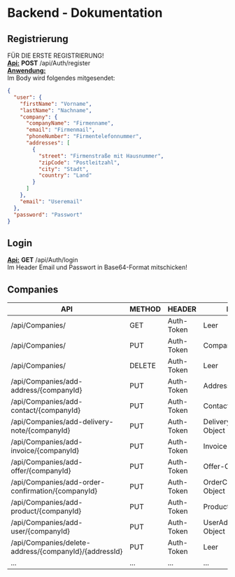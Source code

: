 # Backend - Dokumentation

## Registrierung
FÜR DIE ERSTE REGISTRIERUNG!<br>
<u><b>Api:</b></u> <b>POST</b> /api/Auth/register
<br>
<u><b>Anwendung:</b></u>
<br>
Im Body wird folgendes mitgesendet:<br>
```json
{
  "user": {
    "firstName": "Vorname",
    "lastName": "Nachname",
    "company": {
      "companyName": "Firmenname",
      "email": "Firmenmail",
      "phoneNumber": "Firmentelefonnummer",
      "addresses": [
        {
          "street": "Firmenstraße mit Hausnummer",
          "zipCode": "Postleitzahl",
          "city": "Stadt",
          "country": "Land"
        }
      ]
    },
    "email": "Useremail"
  },
  "password": "Passwort"
}
```


## Login
<u><b>Api:</b></u> <b>GET</b> /api/Auth/login
<br>
Im Header Email und Passwort in Base64-Format mitschicken! 

## Companies
| API      | METHOD | HEADER | BODY | BESCHREIBUNG 
| ----------- | ----------- |  ----------- |  ----------- |   ----------- |
| /api/Companies/ | GET | Auth-Token | Leer | Liefert die Firma.|
| /api/Companies/ | PUT |  Auth-Token | Company | Um die Firma zu bearbeiten.|
| /api/Companies/ | DELETE |  Auth-Token | Leer | Um die Firma zu löschen.|
| /api/Companies/add-address/{companyId} | PUT |  Auth-Token | Address-Object | Adresse hinzufügen.|
| /api/Companies/add-contact/{companyId} | PUT |  Auth-Token | Contact-Object | Kontakt hinzufügen.|
| /api/Companies/add-delivery-note/{companyId} | PUT |  Auth-Token | DeliveryNote-Object | Lieferschein hinzufügen.|
| /api/Companies/add-invoice/{companyId} | PUT |  Auth-Token | Invoice-Object | Rechnung hinzufügen.|
| /api/Companies/add-offer/{companyId} | PUT |  Auth-Token | Offer-Object | Angebot hinzufügen.|
| /api/Companies/add-order-confirmation/{companyId} | PUT |  Auth-Token | OrderConfirmation-Object | Auftragsbestätigung hinzufügen.|
| /api/Companies/add-product/{companyId} | PUT |  Auth-Token | Product-Object | Produkt hinzufügen.|
| /api/Companies/add-user/{companyId} | PUT |  Auth-Token | UserAddDto-Object | Benutzer hinzufügen.|
| /api/Companies/delete-address/{companyId}/{addressId} | PUT |  Auth-Token | Leer | Adresse löschen.|
| ... | ... |  ... | ... | ... |


